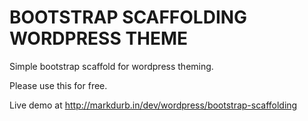 # BOOTSTRAP SCAFFOLDING WORDPRESS THEME

Simple bootstrap scaffold for wordpress theming.

Please use this for free.

Live demo at http://markdurb.in/dev/wordpress/bootstrap-scaffolding